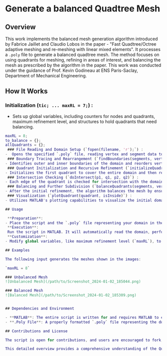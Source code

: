 # Generate a balanced Quadtree Mesh

## Overview

This work implements the balanced mesh generation algorithm introduced by Fabrice Jaillet and Claudio Lobos in the paper - "Fast Quadtree/Octree adaptive meshing and re-meshing with linear mixed elements". It processes a `.poly` file to generate a balanced quadtree mesh. The method focuses on using quadrants for meshing, refining in areas of interest, and balancing the mesh as prescribed by the algorithm in the paper. This work was conducted under the guidance of Prof. Kevin Godineau at ENS Paris-Saclay, Department of Mechanical Engineering.

## How It Works

 ### Initialization (`tic; ... maxRL = 7;`) :
- Sets up global variables, including counters for nodes and quadrants, maximum refinement level, and structures to hold quadrants that need balancing.
```matlab
maxRL = 8;
to_balance = {};
allQuadrants = {};
 ### File Reading and Domain Setup (`fopen(filename, 'r');`) :
-  Opens the specified `.poly` file, reading vertex and segment data to understand the domain's layout. It ignores comments and irrelevant lines.  
 ### Boundary Tracing and Rearrangement (`findBoundaries(segments, vertices)`) :
- Identifies outer and inner boundaries of the domain and reorders vertices to facilitate the polygon-filling processes.  
 ### Quadrant Initialization and Recursive Refinement (`initializeQuadrant(vertices)`) :
- Initializes the first quadrant to cover the entire domain and then recursively subdivides it.  
 ### Intersection Checking (`doIntersect(p1, q1, p2, q2)`) :
- Each edge of the quadrant is checked for intersection with the domain boundaries to decide further subdivision.  
 ### Balancing and Further Subdivision (`balanceQuadrants(segments, vertices)`) :
- After the initial refinement, the algorithm balances the mesh by ensuring that adjacent quadrants don't have significantly different refinement levels.  
 ### Visualization (`plotQuadrant(quadrant, isInside)`) :
- Utilizes MATLAB's plotting capabilities to visualize the initial domain and the refined quadrants, aiding in understanding and validating the refinement process.  

## Usage

 **Preparation**:
- Place the script and the `.poly` file representing your domain in the same directory.
 **Execution**:
 Run the script in MATLAB. It will automatically read the domain, perform the refinements, and display the results.
 **Customization**:
- Modify global variables, like maximum refinement level (`maxRL`), to adapt the script's behavior according to different domains or refinement needs.

## Examples

The following input generates the meshes shown in the images:

`maxRL = 8`

### Unbalanced Mesh 
![Unbalanced Mesh](/path/to/Screenshot_2024-01-02_185044.png)

### Balanced Mesh
![Balanced Mesh](/path/to/Screenshot_2024-01-02_185309.png)


## Dependencies and Environment

- **MATLAB**: The entire script is written for and requires MATLAB to execute.
- **.Poly File**: A properly formatted `.poly` file representing the domain is necessary for the script to function.

## Contributions and License

The script is open for contributions, and users are encouraged to fork, modify, and improve the code via pull requests. It is shared under the MIT License, promoting open-source usage and distribution.

This detailed overview provides a comprehensive understanding of the Quadrant Refinement Algorithm, its mechanics, usage, and customization, guiding users and developers in leveraging and contributing to this tool.
